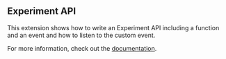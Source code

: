 ## Experiment API

This extension shows how to write an Experiment API including a function and an event and how to listen to the custom event.

For more information, check out the [documentation](https://thunderbird-webextensions.readthedocs.io/en/latest/how-to/experiments.html).
